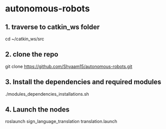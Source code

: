 # autonomous-robots

## 1. traverse to catkin_ws folder 
cd ~/catkin_ws/src

## 2. clone the repo
git clone https://github.com/Shyaam15/autonomous-robots.git

## 3. Install the dependencies and required modules
./modules_dependencies_installations.sh



## 4. Launch the nodes
roslaunch sign_language_translation translation.launch
